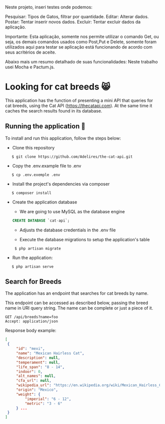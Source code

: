 
 Neste projeto, inseri testes onde podemos:


 Pesquisar:
     Tipos de Gatos, filtrar por quantidade.
 Editar: 
     Alterar dados.
 Postar:
     Tentar inserir novos dados.
 Excluir:
     Tentar excluir dados da aplicação.


Importante: 
     Esta aplicação, somente nos permite utilizar o comando Get, ou seja, os demais comandos usados como Post,Put e Delete, somente foram utilizados aqui para testar se aplicação está funcionando de acordo com seus acritérios de aceite.

Abaixo mais um resumo detalhado de suas funcionalidades:
Neste trabalho usei Mocha e Pactum.js.



# Looking for cat breeds :smile_cat:

This application has the function of presenting a mini API that queries for cat breeds, using the Cat API (https://thecatapi.com). At the same time it caches the search results found in its database.

 ## Running the application :checkered_flag:

 To install and run this application, follow the steps below: 

 - Clone this repository

 ````
    $ git clone https://github.com/Adelires/the-cat-api.git
 ````
 - Copy the .env.example file to .env

 ````
    $ cp .env.exemple .env
 ````

- Install the project's dependencies via composer

 ````
    $ composer install
 ````

- Create the application database

  - We are going to use MySQL as the database engine

   ```` sql
   CREATE DATABASE `cat-api`;
   ````

   - Adjusts the database credentials in the .env file

   - Execute the database migrations to setup the application's table

   ```` 
    $ php artisan migrate
   ````
- Run the application: 
 ```` 
    $ php artisan serve
   ````

   ## Search for Breeds

The application has an endpoint that searches for cat breeds by name.

This endpoint can be accessed as described below, passing the breed name in URI query string. The name can be complete or just a piece of it.

```` http
GET /api/breeds?name=foo
Accept: application/json 
````

Response body example: 

   ```` json
  [
    {
        "id": "mexi",
        "name": "Mexican Hairless Cat",
        "description": null,
        "temperament": null,
        "life_span": "8 - 14",
        "indoor": 0,
        "alt_names": null,
        "cfa_url": null,
        "wikipedia_url": "https://en.wikipedia.org/wiki/Mexican_Hairless_Cat",
        "origin": "Mexico",
        "weight": {
            "imperial": "6 - 12",
            "metric": "3 - 6"
        } ...
    }
]
   ````